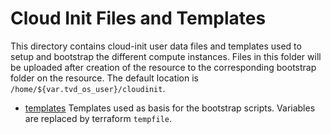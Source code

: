 # Cloud Init Files and Templates

This directory contains cloud-init user data files and templates used to setup
and bootstrap the different compute instances. Files in this folder will be uploaded
after creation of the resource to the corresponding bootstrap folder on the resource.
The default location is `/home/${var.tvd_os_user}/cloudinit`.

- [templates](templates) Templates used as basis for the bootstrap scripts. Variables
  are replaced by terraform `tempfile`.
